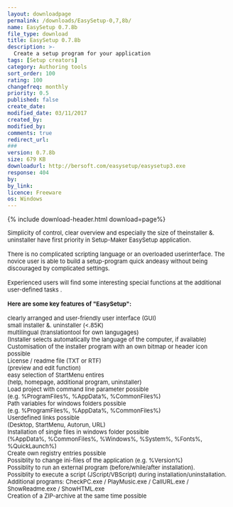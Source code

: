 ```yaml
---
layout: downloadpage
permalink: /downloads/EasySetup-0,7,8b/
name: EasySetup 0.7.8b
file_type: download
title: EasySetup 0.7.8b
description: >-
  Create a setup program for your application 
tags: [Setup creators]
category: Authoring tools
sort_order: 100
rating: 100
changefreq: monthly
priority: 0.5
published: false
create_date: 
modified_date: 03/11/2017
created_by: 
modified_by: 
comments: true
redirect_url: 
### 
version: 0.7.8b
size: 679 KB
downloadurl: http://bersoft.com/easysetup/easysetup3.exe
response: 404
by: 
by_link: 
licence: Freeware
os: Windows
---
```


{% include download-header.html download=page%}

<p style="fix-download-text !important">
<p><font size="2">Simplicity of control, clear overview and especially the size of theinstaller &amp;. uninstaller have first priority in Setup-Maker EasySetup application. <br />
<br />
There is no complicated scripting language or an overloaded userinterface. The novice user is able to build a setup-program quick andeasy without being discouraged by complicated settings. <br />
<br />
Experienced users will find some interesting special functions at the additional user-defined tasks .<br />
<br />
<span><strong>Here </strong><strong>are some key features of "EasySetup":</strong></span><br />
<br />
clearly arranged and user-friendly user interface (GUI) <br />
small installer &amp;. uninstaller (&lt;.85K) <br />
multilingual (translationtool for own langugages)<br />
(Installer selects automatically the language of the computer, if available) <br />
Customisation of the installer program with an own bitmap or header icon possible <br />
License / readme file (TXT or RTF)<br />
(preview and edit function) <br />
easy selection of StartMenu entires<br />
(help, homepage, additional program, uninstaller)<br />
Load project with command line parameter possible<br />
(e.g. %ProgramFiles%, %AppData%, %CommonFiles%) <br />
Path variables for windows folders possible<br />
(e.g. %ProgramFiles%, %AppData%, %CommonFiles%) <br />
Userdefined links possible<br />
(Desktop, StartMenu, Autorun, URL) <br />
Installation of single files in windows folder possible<br />
(%AppData%, %CommonFiles%, %Windows%, %System%, %Fonts%, %QuickLaunch%) <br />
Create own registry entries possible <br />
Possiblity to change ini-files of the application (e.g. %Version%) <br />
Possiblity to run an external program (before/while/after installation). <br />
Possiblity to execute a script (JScript/VBScript) during installation/uninstallation. <br />
Additional programs: CheckPC.exe / PlayMusic.exe / CallURL.exe / ShowReadme.exe / ShowHTML.exe <br />
Creation of a ZIP-archive at the same time possible <br />
</font></p></p>
